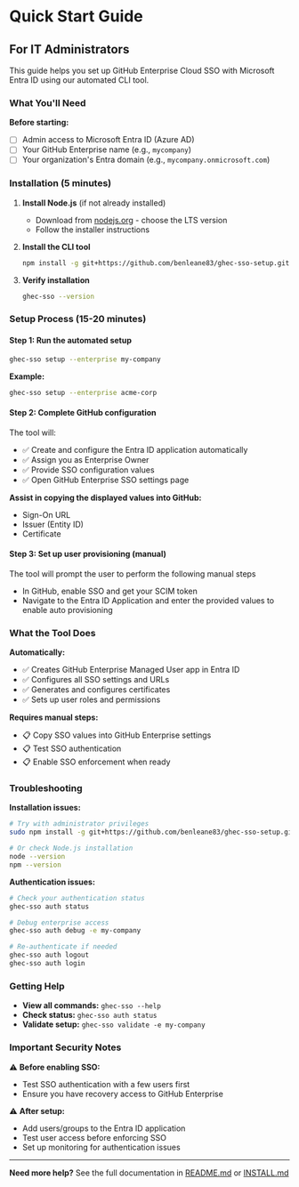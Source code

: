 # Quick Start Guide

## For IT Administrators

This guide helps you set up GitHub Enterprise Cloud SSO with Microsoft Entra ID using our automated CLI tool.

### What You'll Need

**Before starting:**
- [ ] Admin access to Microsoft Entra ID (Azure AD)
- [ ] Your GitHub Enterprise name (e.g., `mycompany`)
- [ ] Your organization's Entra domain (e.g., `mycompany.onmicrosoft.com`)

### Installation (5 minutes)

1. **Install Node.js** (if not already installed)
   - Download from [nodejs.org](https://nodejs.org/) - choose the LTS version
   - Follow the installer instructions

2. **Install the CLI tool**
   ```bash
   npm install -g git+https://github.com/benleane83/ghec-sso-setup.git
   ```

3. **Verify installation**
   ```bash
   ghec-sso --version
   ```

### Setup Process (15-20 minutes)

#### Step 1: Run the automated setup
```bash
ghec-sso setup --enterprise my-company
```

**Example:**
```bash
ghec-sso setup --enterprise acme-corp
```

#### Step 2: Complete GitHub configuration
The tool will:
- ✅ Create and configure the Entra ID application automatically
- ✅ Assign you as Enterprise Owner
- ✅ Provide SSO configuration values
- ✅ Open GitHub Enterprise SSO settings page

**Assist in copying the displayed values into GitHub:**
- Sign-On URL
- Issuer (Entity ID)
- Certificate

#### Step 3: Set up user provisioning (manual)
The tool will prompt the user to perform the following manual steps
- In GitHub, enable SSO and get your SCIM token
- Navigate to the Entra ID Application and enter the provided values to enable auto provisioning

### What the Tool Does

**Automatically:**
- ✅ Creates GitHub Enterprise Managed User app in Entra ID
- ✅ Configures all SSO settings and URLs
- ✅ Generates and configures certificates
- ✅ Sets up user roles and permissions

**Requires manual steps:**
- 📋 Copy SSO values into GitHub Enterprise settings
- 📋 Test SSO authentication
- 📋 Enable SSO enforcement when ready

### Troubleshooting

**Installation issues:**
```bash
# Try with administrator privileges
sudo npm install -g git+https://github.com/benleane83/ghec-sso-setup.git

# Or check Node.js installation
node --version
npm --version
```

**Authentication issues:**
```bash
# Check your authentication status
ghec-sso auth status

# Debug enterprise access
ghec-sso auth debug -e my-company

# Re-authenticate if needed
ghec-sso auth logout
ghec-sso auth login
```

### Getting Help

- **View all commands:** `ghec-sso --help`
- **Check status:** `ghec-sso auth status`
- **Validate setup:** `ghec-sso validate -e my-company`

### Important Security Notes

⚠️ **Before enabling SSO:**
- Test SSO authentication with a few users first
- Ensure you have recovery access to GitHub Enterprise

⚠️ **After setup:**
- Add users/groups to the Entra ID application
- Test user access before enforcing SSO
- Set up monitoring for authentication issues

---

**Need more help?** See the full documentation in [README.md](README.md) or [INSTALL.md](INSTALL.md)
